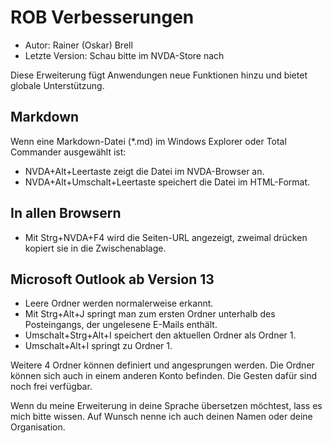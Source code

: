 # ROB Verbesserungen
* Autor: Rainer (Oskar) Brell 
* Letzte Version: Schau bitte im NVDA-Store nach

Diese Erweiterung fügt Anwendungen neue Funktionen hinzu und bietet globale Unterstützung.

## Markdown

Wenn eine Markdown-Datei (*.md) im Windows Explorer oder Total Commander ausgewählt ist:

* NVDA+Alt+Leertaste zeigt die Datei im NVDA-Browser an.
* NVDA+Alt+Umschalt+Leertaste speichert die Datei im HTML-Format.

## In allen Browsern

* Mit Strg+NVDA+F4 wird die Seiten-URL angezeigt, zweimal drücken kopiert sie in die Zwischenablage.

## Microsoft Outlook ab Version 13

* Leere Ordner werden normalerweise erkannt.
* Mit Strg+Alt+J springt man zum ersten Ordner unterhalb des Posteingangs, der ungelesene E-Mails enthält.
* Umschalt+Strg+Alt+I speichert den aktuellen Ordner als Ordner 1.
* Umschalt+Alt+I springt zu Ordner 1.

Weitere 4 Ordner können definiert und angesprungen werden. Die Ordner können sich auch in einem anderen Konto befinden. Die Gesten dafür sind noch frei verfügbar.

Wenn du meine Erweiterung in deine Sprache übersetzen möchtest, lass es mich bitte wissen. Auf Wunsch nenne ich auch deinen Namen oder deine Organisation.